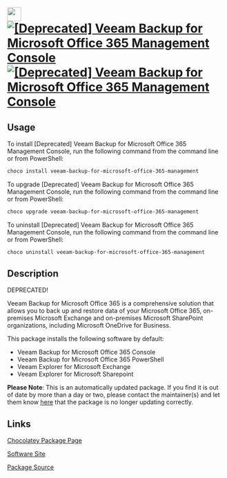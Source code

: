 ﻿# <img src="https://cdn.jsdelivr.net/gh/mkevenaar/chocolatey-packages@6ebecc329e84460097d143636f21f1c899a8d4b9/icons/veeam-backup-for-microsoft-office-365-management.png" width="32" height="32"/> [![[Deprecated] Veeam Backup for Microsoft Office 365 Management Console](https://img.shields.io/chocolatey/v/veeam-backup-for-microsoft-office-365-management.svg?label=%5BDeprecated%5D+Veeam+Backup+for+Microsoft+Office+365+Management+Console)](https://community.chocolatey.org/packages/veeam-backup-for-microsoft-office-365-management) [![[Deprecated] Veeam Backup for Microsoft Office 365 Management Console](https://img.shields.io/chocolatey/dt/veeam-backup-for-microsoft-office-365-management.svg)](https://community.chocolatey.org/packages/veeam-backup-for-microsoft-office-365-management)

## Usage

To install [Deprecated] Veeam Backup for Microsoft Office 365 Management Console, run the following command from the command line or from PowerShell:

```powershell
choco install veeam-backup-for-microsoft-office-365-management
```

To upgrade [Deprecated] Veeam Backup for Microsoft Office 365 Management Console, run the following command from the command line or from PowerShell:

```powershell
choco upgrade veeam-backup-for-microsoft-office-365-management
```

To uninstall [Deprecated] Veeam Backup for Microsoft Office 365 Management Console, run the following command from the command line or from PowerShell:

```powershell
choco uninstall veeam-backup-for-microsoft-office-365-management
```

## Description

DEPRECATED!

Veeam Backup for Microsoft Office 365 is a comprehensive solution that allows you to back up and restore data of your Microsoft Office 365, on-premises Microsoft Exchange and on-premises Microsoft SharePoint organizations, including Microsoft OneDrive for Business.

This package installs the following software by default:

* Veeam Backup for Microsoft Office 365 Console
* Veeam Backup for Microsoft Office 365 PowerShell
* Veeam Explorer for Microsoft Exchange
* Veeam Explorer for Microsoft Sharepoint

**Please Note**: This is an automatically updated package. If you find it is
out of date by more than a day or two, please contact the maintainer(s) and
let them know [here](https://github.com/mkevenaar/chocolatey-packages/issues) that the package is no longer updating correctly.


## Links

[Chocolatey Package Page](https://community.chocolatey.org/packages/veeam-backup-for-microsoft-office-365-management)

[Software Site](http://www.veeam.com/)

[Package Source](https://github.com/mkevenaar/chocolatey-packages/tree/master/deprecated/veeam-backup-for-microsoft-office-365-management)

